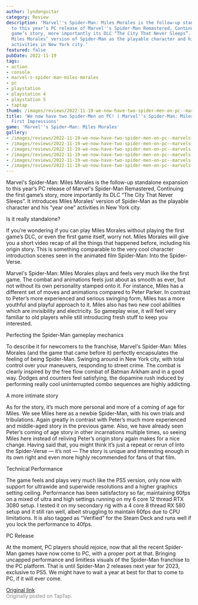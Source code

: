 ```yaml
---
author: lyndonguitar
category: Review
description: 'Marvel''s Spider-Man: Miles Morales is the follow-up standalone expansion
  to this year’s PC release of Marvel''s Spider-Man Remastered, Continuing the first
  game’s story, more importantly its DLC “The City That Never Sleeps”. It introduces
  Miles Morales’ version of Spider-Man as the playable character and his “year one”
  activities in New York city.'
featured: false
pubDate: 2022-11-19
tags:
- action
- console
- marvel-s-spider-man-miles-morales
- pc
- playstation
- playstation 4
- playstation 5
- taptap
thumb: /images/reviews/2022-11-19-we-now-have-two-spider-men-on-pc--marvels-spider-man-miles-morales---first-impressions-0.avif
title: 'We now have two Spider-Men on PC! | Marvel''s Spider-Man: Miles Morales -
  First Impressions'
game: 'Marvel''s Spider-Man: Miles Morales'
gallery:
- /images/reviews/2022-11-19-we-now-have-two-spider-men-on-pc--marvels-spider-man-miles-morales---first-impressions-0.avif
- /images/reviews/2022-11-19-we-now-have-two-spider-men-on-pc--marvels-spider-man-miles-morales---first-impressions-1.avif
- /images/reviews/2022-11-19-we-now-have-two-spider-men-on-pc--marvels-spider-man-miles-morales---first-impressions-2.avif
- /images/reviews/2022-11-19-we-now-have-two-spider-men-on-pc--marvels-spider-man-miles-morales---first-impressions-3.avif
- /images/reviews/2022-11-19-we-now-have-two-spider-men-on-pc--marvels-spider-man-miles-morales---first-impressions-4.avif
- /images/reviews/2022-11-19-we-now-have-two-spider-men-on-pc--marvels-spider-man-miles-morales---first-impressions-5.avif
---
```

Marvel's Spider-Man: Miles Morales is the follow-up standalone expansion to this year’s PC release of Marvel's Spider-Man Remastered, Continuing the first game’s story, more importantly its DLC “The City That Never Sleeps”. It introduces Miles Morales’ version of Spider-Man as the playable character and his “year one” activities in New York city.

Is it really standalone?

If you’re wondering if you can play Miles Morales without playing the first game’s DLC, or even the first game itself, worry not. Miles Morales will give you a short video recap of all the things that happened before, including his origin story. This is something comparable to the very cool character introduction scenes seen in the animated film Spider-Man: Into the Spider-Verse.

Marvel's Spider-Man: Miles Morales plays and feels very much like the first game. The combat and animations feels just about as smooth as ever, but not without its own personality stamped onto it. For instance, Miles has a different set of moves and animations compared to Peter Parker. In contrast to Peter’s more experienced and serious swinging form, Miles has a more youthful and playful approach to it. Miles also has two new cool abilities which are invisibility and electricity. So gameplay wise, it will feel very familiar to old players while still introducing fresh stuff to keep you interested.

Perfecting the Spider-Man gameplay mechanics

To describe it for newcomers to the franchise, Marvel's Spider-Man: Miles Morales (and the game that came before it) perfectly encapsulates the feeling of being Spider-Man. Swinging around in New York city, with total control over your maneuvers, responding to street crime. The combat is clearly inspired by the free flow combat of Batman Arkham and in a good way. Dodges and counters feel satisfying, the dopamine rush induced by performing really cool uninterrupted combo sequences are highly addicting.

A more intimate story

As for the story, it’s much more personal and more of a coming of age for Miles. We see Miles here as a newbie Spider-Man, with his own trials and tribulations. Again greatly in contrast with Peter’s much more experienced and middle-aged story in the previous game. Also, we have already seen Peter’s coming of age story in other incarnations multiple times, so seeing Miles here instead of reliving Peter’s origin story again makes for a nice change. Having said that, you might think it’s just a repeat or rerun of Into the Spider-Verse — it’s not — The story is unique and interesting enough in its own right and even more highly recommended for fans of that film.

Technical Performance

The game feels and plays very much like the PS5 version, only now with support for ultrawide and superwide resolutions and a higher graphics setting ceiling. Performance has been satisfactory so far, maintaining 60fps on a mixed of ultra and high settings running on my 6 core 12 thread RTX 3080 setup. I tested it on my secondary rig with a 4 core 8 thread RX 580 setup and it still ran well, albeit struggling to maintain 60fps due to CPU limitations. It is also tagged as "Verified" for the Steam Deck and runs well if you lock the performance to 40fps.

PC Release

At the moment, PC players should rejoice, now that all the recent Spider-Man games have now come to PC, with a proper port at that. Bringing uncapped performance and limitless visuals of the Spider-Man franchise to the PC platform. That is until Spider-Man 2 releases next year for 2023, exclusive to PS5. We might have to wait a year at best for that to come to PC, if it will ever come.

[Original link](https://www.taptap.io/post/3187226)<br><span style="font-size: 0.95em; color: #888;">Originally posted on TapTap.</span>
